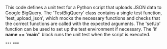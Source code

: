 This code defines a unit test for a Python script that uploads JSON data to Google BigQuery. The 'TestBigQuery' class contains a single test function, 'test_upload_json', which mocks the necessary functions and checks that the correct functions are called with the expected arguments. The 'setUp' function can be used to set up the test environment if necessary. The 'if __name__ == '__main__'' block runs the unit test when the script is executed.

"""
"""
